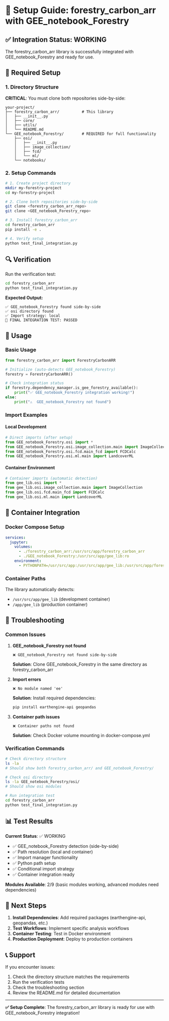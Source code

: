 # 🌳 Setup Guide: forestry_carbon_arr with GEE_notebook_Forestry

## ✅ Integration Status: WORKING

The forestry_carbon_arr library is successfully integrated with GEE_notebook_Forestry and ready for use.

## 📁 Required Setup

### 1. Directory Structure

**CRITICAL**: You must clone both repositories side-by-side:

```
your-project/
├── forestry_carbon_arr/          # This library
│   ├── __init__.py
│   ├── core/
│   ├── utils/
│   └── README.md
└── GEE_notebook_Forestry/        # REQUIRED for full functionality
    ├── osi/
    │   ├── __init__.py
    │   ├── image_collection/
    │   ├── fcd/
    │   └── ml/
    └── notebooks/
```

### 2. Setup Commands

```bash
# 1. Create project directory
mkdir my-forestry-project
cd my-forestry-project

# 2. Clone both repositories side-by-side
git clone <forestry_carbon_arr_repo>
git clone <GEE_notebook_Forestry_repo>

# 3. Install forestry_carbon_arr
cd forestry_carbon_arr
pip install -e .

# 4. Verify setup
python test_final_integration.py
```

## 🔍 Verification

Run the verification test:

```bash
cd forestry_carbon_arr
python test_final_integration.py
```

**Expected Output:**
```
✅ GEE_notebook_Forestry found side-by-side
✅ osi directory found
✅ Import strategy: local
🎉 FINAL INTEGRATION TEST: PASSED
```

## 🚀 Usage

### Basic Usage

```python
from forestry_carbon_arr import ForestryCarbonARR

# Initialize (auto-detects GEE_notebook_Forestry)
forestry = ForestryCarbonARR()

# Check integration status
if forestry.dependency_manager.is_gee_forestry_available():
    print("✅ GEE_notebook_Forestry integration working!")
else:
    print("⚠️  GEE_notebook_Forestry not found")
```

### Import Examples

#### Local Development
```python
# Direct imports (after setup)
from GEE_notebook_Forestry.osi import *
from GEE_notebook_Forestry.osi.image_collection.main import ImageCollection
from GEE_notebook_Forestry.osi.fcd.main_fcd import FCDCalc
from GEE_notebook_Forestry.osi.ml.main import LandcoverML
```

#### Container Environment
```python
# Container imports (automatic detection)
from gee_lib.osi import *
from gee_lib.osi.image_collection.main import ImageCollection
from gee_lib.osi.fcd.main_fcd import FCDCalc
from gee_lib.osi.ml.main import LandcoverML
```

## 🐳 Container Integration

### Docker Compose Setup

```yaml
services:
  jupyter:
    volumes:
      - ./forestry_carbon_arr:/usr/src/app/forestry_carbon_arr
      - ./GEE_notebook_Forestry:/usr/src/app/gee_lib:ro
    environment:
      - PYTHONPATH=/usr/src/app:/usr/src/app/gee_lib:/usr/src/app/forestry_carbon_arr
```

### Container Paths

The library automatically detects:
- `/usr/src/app/gee_lib` (development container)
- `/app/gee_lib` (production container)

## 🔧 Troubleshooting

### Common Issues

1. **GEE_notebook_Forestry not found**
   ```
   ❌ GEE_notebook_Forestry not found side-by-side
   ```
   **Solution**: Clone GEE_notebook_Forestry in the same directory as forestry_carbon_arr

2. **Import errors**
   ```
   ❌ No module named 'ee'
   ```
   **Solution**: Install required dependencies:
   ```bash
   pip install earthengine-api geopandas
   ```

3. **Container path issues**
   ```
   ❌ Container paths not found
   ```
   **Solution**: Check Docker volume mounting in docker-compose.yml

### Verification Commands

```bash
# Check directory structure
ls -la
# Should show both forestry_carbon_arr/ and GEE_notebook_Forestry/

# Check osi directory
ls -la GEE_notebook_Forestry/osi/
# Should show osi modules

# Run integration test
cd forestry_carbon_arr
python test_final_integration.py
```

## 📊 Test Results

**Current Status**: ✅ WORKING

- ✅ GEE_notebook_Forestry detection (side-by-side)
- ✅ Path resolution (local and container)
- ✅ Import manager functionality
- ✅ Python path setup
- ✅ Conditional import strategy
- ✅ Container integration ready

**Modules Available**: 2/9 (basic modules working, advanced modules need dependencies)

## 🎯 Next Steps

1. **Install Dependencies**: Add required packages (earthengine-api, geopandas, etc.)
2. **Test Workflows**: Implement specific analysis workflows
3. **Container Testing**: Test in Docker environment
4. **Production Deployment**: Deploy to production containers

## 📞 Support

If you encounter issues:

1. Check the directory structure matches the requirements
2. Run the verification tests
3. Check the troubleshooting section
4. Review the README.md for detailed documentation

---

**✅ Setup Complete**: The forestry_carbon_arr library is ready for use with GEE_notebook_Forestry integration!
